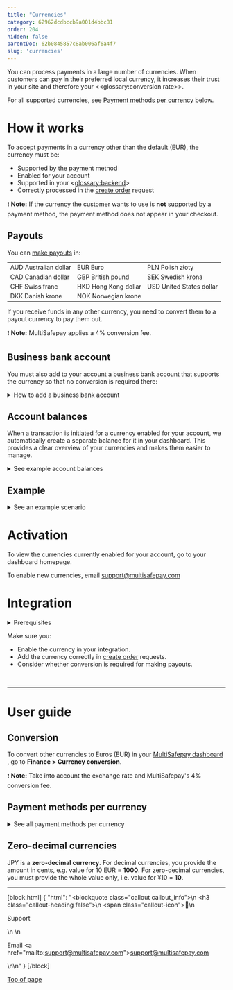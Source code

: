 ```yaml
---
title: "Currencies"
category: 62962dcdbccb9a001d4bbc81
order: 204
hidden: false
parentDoc: 62b0845857c8ab006af6a4f7
slug: 'currencies'
---
```


You can process payments in a large number of currencies. When customers can pay in their preferred local currency, it increases their trust in your site and therefore your <<glossary:conversion rate>>.

For all supported currencies, see [Payment methods per currency](#payment-methods-per-currency) below.

# How it works

To accept payments in a currency other than the default (EUR), the currency must be:

- Supported by the payment method
- Enabled for your account 
- Supported in your <<glossary:backend>>
- Correctly processed in the [create order](/reference/createorder/) request

❗️ **Note:** If the currency the customer wants to use is **not** supported by a payment method, the payment method does not appear in your checkout. 

## Payouts

You can [make payouts](/docs/payouts/) in: 

| | | |
|---|---|---|
| AUD Australian dollar | EUR Euro | PLN Polish złoty |
| CAD Canadian dollar | GBP British pound | SEK Swedish krona |
| CHF Swiss franc | HKD Hong Kong dollar | USD United States dollar |
| DKK Danish krone | NOK Norwegian krone |  |

If you receive funds in any other currency, you need to convert them to a payout currency to pay them out. 

❗️ **Note:** MultiSafepay applies a 4% conversion fee. 

## Business bank account

You must also add to your account a business bank account that supports the currency so that no conversion is required there:

<details id="how-to-add-business-bank-account">
<summary>How to add a business bank account</summary>
<br>

1. Sign in to your <a href="https://merchant.multisafepay.com" target="_blank">MultiSafepay dashboard</a> <i class="fa fa-external-link" style="font-size:12px;color:#8b929e"></i>.
2. Go to **Finances** > **Bank accounts**.
3. Click **Add new**. 
4. Process a bank transfer in the new currency to confirm the business bank account.

</details>

## Account balances

When a transaction is initiated for a currency enabled for your account, we automatically create a separate balance for it in your dashboard. This provides a clear overview of your currencies and makes them easier to manage. 

<details id="example-balances">
<summary>See example account balances</summary>
<br>

<img src="https://raw.githubusercontent.com/MultiSafepay/docs/master/static/img/AccountBalances.png" align ="center"/>

</details>

## Example

<details id="example-scenario">
<summary>See an example scenario</summary>
<br>

1. You have EUR, GBP, and BRL enabled for your account and supported in your <<glossary:backend>>.
2. A Brazilian customer wants to pay in BRL via Visa. Visa supports BRL.
3. Based on the customer's country, you display prices in BRL and at checkout, the payment page displays BRL. The customer feels as if they are paying in their local currency.

<img src="https://raw.githubusercontent.com/MultiSafepay/docs/master/static/img/CurrencyPaymentPage.png" align ="center"/>

4. You receive the funds in the BRL balance in your dashboard.

<img src="https://raw.githubusercontent.com/MultiSafepay/docs/master/static/img/AccountBalancesBRL.png" align ="center"/>

5. To pay out funds, MultiSafepay converts to EUR and charges a 4% fee. 

<img src="https://raw.githubusercontent.com/MultiSafepay/docs/master/static/img/CurrenciesPayout.png" align ="center"/>

</details>

# Activation

To view the currencies currently enabled for your account, go to your dashboard homepage.

To enable new currencies, email <support@multisafepay.com>

# Integration

<details id="prerequisites">
<summary>Prerequisites</summary>
<br>

You must have a business bank account under your account that supports the currency so that no conversion is required there.

</details>

Make sure you:

- Enable the currency in your integration. 
- Add the currency correctly in [create order](/reference/createorder/) requests.
- Consider whether conversion is required for making payouts. 

<br>

---

# User guide

## Conversion

To convert other currencies to Euros (EUR) in your <a href="https://merchant.multisafepay.com" target="_blank">MultiSafepay dashboard</a> <i class="fa fa-external-link" style="font-size:12px;color:#8b929e"></i>, go to **Finance > Currency conversion**. 

❗️ **Note:** Take into account the exchange rate and MultiSafepay's 4% conversion fee.

## Payment methods per currency

<details id="payment-methods-per-currency">
<summary>See all payment methods per currency</summary>
<br>

In this table, "cards" means: Apple Pay, Google Pay, Maestro, Mastercard, and Visa.
Cards support all currencies.

| Currency | Payment methods |
|---|---|
| AED United Arab Emirates dirham | Cards |
| AUD Australian dollar | Cards, PayPal |
| BRL Brazilian real | Cards, PayPal |
| CAD Canadian dollar | Bank transfer, cards, PayPal |
| CHF Swiss franc | Bank transfer, cards, PayPal, Sofort |
| CLP Chilean peso | Cards |
| CNY Chinese yuan | Cards |
| COP Colombian peso | Cards |
| CZK Czech koruna | Bank transfer, cards, PayPal, TrustPay |
| DKK Danish krone | Bank transfer, cards, Klarna, PayPal |
| EUR Euro | All payment methods |
| GBP Pound Sterling | Bank transfer, cards, Klarna, PayPal, Paysafecard, Sofort, Trustly |
| HKD Hong Kong dollar | Alipay+, bank transfer, cards, PayPal |
| HRK Croatian kuna | Cards, PayPal |
| HUF Hungarian forint | Bank transfer, cards, Google Pay, Maestro, Mastercard, PayPal, Sofort |
| ILS Israeli new shekel | Cards |
| INR Indian rupee | Cards |
| ISK Icelandic króna | Cards |
| JPY Japanese yen | Bank transfer, cards, PayPal |
| KRW South Korean won | Alipay+, cards |
| MXN Mexican peso | Cards, PayPal |
| MYR Malaysian ringgit | Alipay+, cards, PayPal |
| NOK Norwegian krone | Bank transfer, cards, Klarna, PayPal |
| NZD New Zealand dollar | Cards, PayPal |
| PEN Peruvian Sol | Cards |
| PHP Philippine peso | Alipay+, PayPal |
| PLN Polish złoty | Bank transfer, cards, Dotpay, PayPal, Sofort |
| RON Romanian leu | Cards |
| RUB Russian ruble | Cards, PayPal |
| SEK Swedish krona | Bank transfer, cards, Klarna, PayPal, Trustly |
| SGD Singapore dollar | Cards, PayPal |
| THB Thai baht | Alipay+, PayPal |
| TRY Turkish lira | Cards, PayPal |
| TWD New Taiwan dollar | Cards, PayPal |
| USD United States dollar | Alipay+, Alipay, bank transfer, cards, PayPal, Paysafecard |
| VEF Venezuelan bolívar | Cards |
| ZAR South African rand | Cards |

</details>

## Zero-decimal currencies

JPY is a **zero-decimal currency**.
For decimal currencies, you provide the amount in cents, e.g. value for 10 EUR = **1000**. 
For zero-decimal currencies, you must provide the whole value only, i.e. value for ¥10 = **10**. 
<br>

---

[block:html]
{
  "html": "<blockquote class=\"callout callout_info\">\n    <h3 class=\"callout-heading false\">\n        <span class=\"callout-icon\">💬</span>\n        <p>Support</p>\n    </h3>\n    <p>Email <a href=\"mailto:support@multisafepay.com\">support@multisafepay.com</a></p>\n</blockquote>\n"
}
[/block]

[Top of page](#)